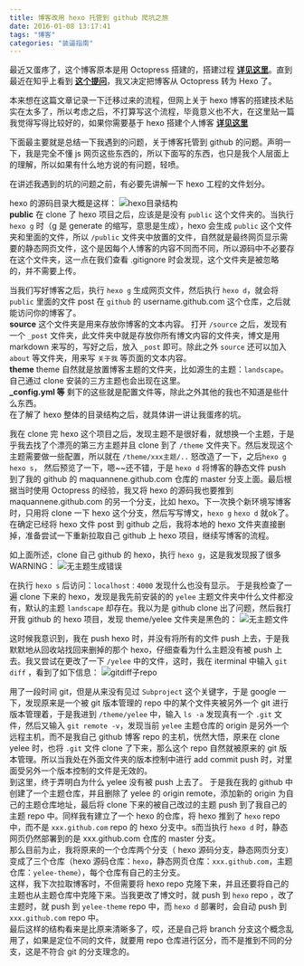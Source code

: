 ```yaml
---
title: 博客改用 hexo 托管到 github 爬坑之旅
date: 2016-01-08 13:17:41
tags: "博客" 
categories: "装逼指南"
---
```


最近又蛋疼了，这个博客原本是用 Octopress 搭建的，搭建过程 **[详见这里](http://maquannene.github.io/2015/11/20/2015-11-20-xin-bo-ke-da-jian-bi-ji/)**。直到最近在知乎上看到 **[这个提问](https://www.zhihu.com/question/24422335)**，我又决定把博客从 Octopress 转为 Hexo 了。

本来想在这篇文章记录一下迁移过来的流程，但网上关于 hexo 博客的搭建技术贴实在太多了，所以考虑之后，不打算写这个流程，毕竟意义也不大，在这里贴一篇我觉得写得比较好的，如果你需要基于 hexo 搭建个人博客 **[详见这里](http://blog.hjtxxx.com/2015/08/13/Hexo-%E4%B8%80-%EF%BC%9A%E5%9C%A8GitHub%E4%B8%8A%E6%90%AD%E5%BB%BA%E9%9D%99%E6%80%81%E5%8D%9A%E5%AE%A2)**

下面最主要就是总结一下我遇到的问题，关于博客托管到 github 的问题。声明一下，我是完全不懂 js 网页这些东西的，所以下面写的东西，也只是我个人层面上的理解，所以如果有什么地方说的有问题，轻喷。

<!--more-->

在讲述我遇到的坑的问题之前，有必要先讲解一下 hexo 工程的文件划分。

hexo 的源码目录大概是这样：
![hexo目录结构](http://ww4.sinaimg.cn/large/65312d9agw1ezxy3ebuqjj20b408twf1.jpg)</br>
**public**
在 clone 了 hexo 项目之后，应该是是没有 `public` 这个文件夹的。当执行 `hexo g` 时（g 是 generate 的缩写，意思是生成），hexo 会生成 `public` 这个文件夹和里面的文件，所以 `/public` 文件夹中放置的文件，自然就是最终网页显示需要的静态网页文件，这个是因每个人博客的内容不同而不同，所以源码中不必要存在这个文件夹，这一点在我们查看 .gitignore 时会发现，这个文件夹是被忽略的，并不需要上传。

当我们写好博客之后，执行 `hexo g` 生成网页文件，然后执行 `hexo d`，就会将 `public` 里面的文件 post 在 `github` 的 username.github.com 这个仓库，之后就能访问你的博客了。</br>
**source**
这个文件夹是用来存放你博客的文本内容。
打开 `/source` 之后，发现有一个 `_post` 文件夹，此文件夹中就是存放你所有博文内容的文件夹，博文是用markdown 来写的，写好之后，放入 `_post` 即可。除此之外 `source` 还可以加入 `about` 等文件夹，用来写 `关于我` 等页面的文本内容。</br>
**theme**
theme 自然就是放置博客主题的文件夹，比如源生的主题：`landscape`。自己通过 clone 安装的三方主题也会出现在这里。</br>
**_config.yml 等**
剩下的这些就是配置文件等，除此之外其他的我也不知道是些什么东西。</br>
在了解了 hexo 整体的目录结构之后，就具体讲一讲让我蛋疼的坑。

我在 clone 完 hexo 这个项目之后，发现主题不是很好看，就想换一个主题，于是乎我去找了个漂亮的第三方主题并且 clone 到了 `/theme` 文件夹下。然后发现这个主题需要做一些配置，所以就在 `/theme/xxx主题/..` 怒改造了一下，之后`hexo g` `hexo s`， 然后预览了一下，嗯~~还不错，于是 `hexo d` 将博客的静态文件 push 到了我的 github 的 maquannene.github.com 仓库的 master 分支上面。最后根据当时使用 Octopress 的经验，我又将 hexo 的源码我也要推到 maquannene.github.com 的另一个分支，比如 hexo。下一次换个新环境写博客时，只用将 clone 一下 hexo 这个分支，然后写写博文，`hexo g` `hexo d` 就ok了。</br>
在确定已经将 hexo 文件 post 到 github 之后，我将本地的 hexo 文件夹直接删掉，准备尝试一下重新拉取自己 github 上 hexo 项目，继续写博客的流程。

如上面所述，clone 自己 github 的 hexo，执行 `hexo g`，这是我发现报了很多 WARNING：
![无主题生成错误](http://ww3.sinaimg.cn/large/65312d9agw1ezy032rvmej20b403zt9g.jpg)

在执行 `hexo s` 后访问：`localhost：4000` 发现什么也没有显示。
于是我检查了一遍 clone 下来的 hexo，发现是我先前安装的的 `yelee` 主题文件夹中什么文件都没有，默认的主题 `landscape` 却存在。我以为是 github clone 出了问题，然后我打开我 github 的 hexo 项目，发现 theme/yelee 文件夹是黑色的：
![无主题文件](http://ww4.sinaimg.cn/large/65312d9agw1ezy032cl8uj20b406ct94.jpg)

这时候我意识到，我在 push hexo 时，并没有将所有的文件 push 上去，于是我默默地从回收站找回来删掉的那个 hexo，仔细查看为什么主题没有被 push 上去。我又尝试在更改了一下 `/yelee` 中的文件，这时，我在 iterminal 中输入 `git diff` ，看到了如下信息：
![gitdiff子repo](http://ww2.sinaimg.cn/large/65312d9agw1ezy0323yb3j20dw03cwf3.jpg)

用了一段时间 git，但是从来没有见过 `Subproject` 这个关键字，于是 google 一下，发现原来是一个被 git 版本管理的 repo 中的某个文件夹被另外一个 git 进行版本管理着，于是我进到 `/theme/yelee` 中，输入 `ls -a` 发现真有一个 `.git` 文件，然后又输入 `git remote -v`，发现当前 `yelee` 主题仓库的 origin 是另外一个远程主机，而不是我自己 github 博客 repo 的主机，恍然大悟，原来在 clone yelee 时，也将 `.git` 文件 clone 了下来，那么这个 repo 自然就被原来的 git 版本管理。所以当我处在外面文件夹的版本控制中进行 add commit push 时，对里面受另外一个版本控制的文件是无效的。</br>
到这里，终于弄明白为什么 yelee 没有被 push 上去了。
于是我在我的 github 中创建了一个主题仓库，并且删除了 yelee 的 origin remote，添加新的 origin 为自己的主题仓库地址，最后将 clone 下来的被自己改过的主题 push 到了我自己的主题 repo 中。同样我有建立了一个 hexo 的仓库，将 hexo 推到了 `hexo` repo 中，而不是 `xxx.github.com` repo 的 hexo 分支中。s而当执行 `hexo d` 时，静态网页仍然部署到的是 xxx.github.com 仓库的 master 分支。</br>
那么目前为止，我将原来的一个仓库两个分支（ hexo 源码分支，静态网页分支）变成了三个仓库（hexo 源码仓库：`hexo`，静态网页仓库：`xxx.github.com`，主题仓库：`yelee-theme`），每个仓库有自己的主分支。</br>
这样，我下次拉取博客时，不但需要将 hexo repo 克隆下来，并且还要将自己的主题也从主题仓库中克隆下来。当我更改了博文时，就 push 到 `hexo` repo ，改了主题时，就 push 到 `yelee-theme` repo 中，而 `hexo d` 部署时，会自动 push 到 `xxx.github.com` repo 中。</br>
最后这样的结构看来是比原来清晰多了，哎，还是自己将 branch 分支这个概念乱用了，如果是定位不同的文件，就要用 repo 仓库进行区分，而不是推到不同的分支，这是不符合 git 的分支理念的。

